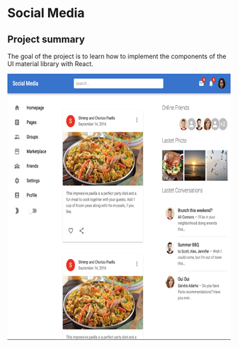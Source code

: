 # Social Media

## Project summary
The goal of the project is to learn how to implement the components of the UI material library with React.


<img src='./public/result.png' height= "600px"  width="750px">



